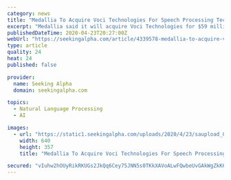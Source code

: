 ```yaml
---
category: news
title: "Medallia To Acquire Voci Technologies For Speech Processing Tech"
excerpt: "Medallia said it will acquire Voci Technologies for $59 million in cash. Voci has developed advanced speech processing technologies via machine learning algorit"
publishedDateTime: 2020-04-23T20:27:00Z
webUrl: "https://seekingalpha.com/article/4339578-medallia-to-acquire-voci-technologies-for-speech-processing-tech"
type: article
quality: 24
heat: 24
published: false

provider:
  name: Seeking Alpha
  domain: seekingalpha.com

topics:
  - Natural Language Processing
  - AI

images:
  - url: "https://static1.seekingalpha.com/uploads/2020/4/23/saupload_0tZhGAW45V3aB5CKUP7zYLDUJhGoNLhhgIAprQ_HEhplSb46Hy9Gf2mcXahe4DRObnrN5JqmcbYne4pqvuUVjZ6i-gWodnVn_FDORj__9JS2etGkYUoaWSihzTd2qUVh8bimhZMB_thumb1.jpeg"
    width: 640
    height: 357
    title: "Medallia To Acquire Voci Technologies For Speech Processing Tech"

secured: "vIuhw2hOUyRikRKUGs2JkQq6Cey75JNN5s0TKkXAVoALwFQwbeUvGAkWgZkK6wlWTJXIXcJinf3XxpBb2ae7B8RYc7AOhQxTtDlAOyGElePN0Ycdp+1Rbj0++7vnB/U/l6Vuv0ujnsoJdAybK0sfsrquqMtl7XuEC3shflut92WudS6c98QejlhokjNrkkSE6iHxUVHUaDhB4x18k1gBL4+ExSPzCAIJpfgQJ/s6wmuLMFjOmqW2PoisOTWVG30YrMjugowhVsYWoeV+aW1c6kfiAz8hvJCHZD8QmEtdpS7rz1+dN/jCMcPMwQpxjfCZ;H+QuVDt32V7pij4nOXfPpA=="
---
```


